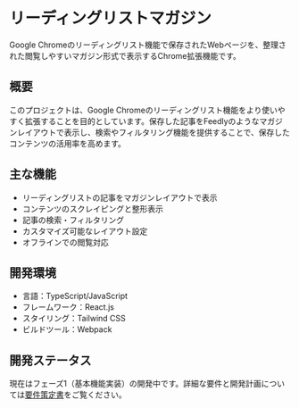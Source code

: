 # リーディングリストマガジン

Google Chromeのリーディングリスト機能で保存されたWebページを、整理された閲覧しやすいマガジン形式で表示するChrome拡張機能です。

## 概要

このプロジェクトは、Google Chromeのリーディングリスト機能をより使いやすく拡張することを目的としています。保存した記事をFeedlyのようなマガジンレイアウトで表示し、検索やフィルタリング機能を提供することで、保存したコンテンツの活用率を高めます。

## 主な機能

- リーディングリストの記事をマガジンレイアウトで表示
- コンテンツのスクレイピングと整形表示
- 記事の検索・フィルタリング
- カスタマイズ可能なレイアウト設定
- オフラインでの閲覧対応

## 開発環境

- 言語：TypeScript/JavaScript
- フレームワーク：React.js
- スタイリング：Tailwind CSS
- ビルドツール：Webpack

## 開発ステータス

現在はフェーズ1（基本機能実装）の開発中です。詳細な要件と開発計画については[要件策定書](requirements.md)をご覧ください。